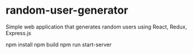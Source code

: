 # random-user-generator
Simple web application that generates random users using React, Redux, Express.js

 npm install
 npm build
 npm run start-server
